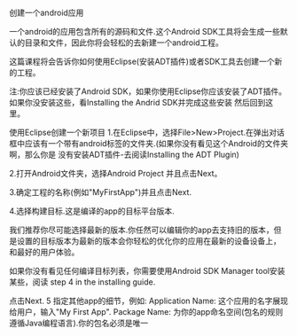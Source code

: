 # 

创建一个android应用

一个android的应用包含所有的源码和文件.这个Android SDK工具将会生成一些默认的目录和文件，因此你将会轻松的去新建一个android工程。

这篇课程将会告诉你如何使用Eclipse(安装ADT插件)或者SDK工具去创建一个新的工程。

注:你应该已经安装了Android SDK，如果你使用Eclipse你应该安装了ADT插件。如果你没安装这些，看Installing the Andrid SDK并完成这些安装
然后回到这里。

使用Eclipse创建一个新项目
1.在Eclipse中，选择File>New>Project.在弹出对话框中应该有一个带有android标签的文件夹.(如果你没有看见这个Android的文件夹啊，那么你是
没有安装ADT插件-去阅读Installing the ADT Plugin)

2.打开Android文件夹，选择Android Project 并且点击Next。

3.确定工程的名称(例如"MyFirstApp")并且点击Next.

4.选择构建目标.这是编译的app的目标平台版本.

 我们推荐你尽可能选择最新的版本.你任然可以编辑你的app去支持旧的版本，但是设置的目标版本为最新的版本会你轻松的优化你的应用在最新的设备设备上，
和最好的用户体验。

如果你没有看见任何编译目标列表，你需要使用Android SDK Manager tool安装某些，阅读 step 4 in the installing guide.

点击Next.
5 指定其他app的细节，例如:
	Application Name: 这个应用的名字展现给用户，输入"My First App".
	Package Name: 为你的app命名空间(包名的规则遵循Java编程语言).你的包名必须是唯一
